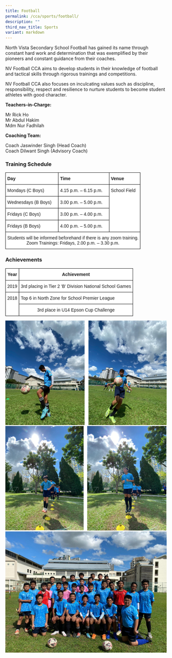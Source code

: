 ```yaml
---
title: Football
permalink: /cca/sports/football/
description: ""
third_nav_title: Sports
variant: markdown
---
```

North Vista Secondary School Football has gained its name through constant hard work and determination that was exemplified by their pioneers and constant guidance from their coaches.&nbsp;

NV Football CCA aims to develop students in their knowledge of football and tactical skills through rigorous trainings and competitions.&nbsp;

NV Football CCA also focuses on inculcating values such as discipline, responsibility, respect and resilience to nurture students to become student athletes with good character.

**Teachers-in-Charge:**

Mr Rick Ho <br>
Mr Abdul Hakim <br>
Mdm Nur Fadhilah

**Coaching Team:**

Coach Jaswinder Singh (Head Coach) <br>
Coach Dilwant Singh (Advisory Coach)

### Training Schedule

<style type="text/css">
.tg  {border-collapse:collapse;border-spacing:0;}
.tg td{border-color:black;border-style:solid;border-width:1px;font-family:Arial, sans-serif;font-size:14px;
  overflow:hidden;padding:10px 5px;word-break:normal;}
.tg th{border-color:black;border-style:solid;border-width:1px;font-family:Arial, sans-serif;font-size:14px;
  font-weight:normal;overflow:hidden;padding:10px 5px;word-break:normal;}
.tg .tg-dgl5{background-color:#FFF;font-weight:bold;text-align:left;vertical-align:top}
.tg .tg-ktyi{background-color:#FFF;text-align:left;vertical-align:top}
.tg .tg-7yig{background-color:#FFF;text-align:center;vertical-align:top}
</style>
<table class="tg">
<thead>
  <tr>
    <th class="tg-dgl5">Day</th>
    <th class="tg-dgl5">Time</th>
    <th class="tg-dgl5">Venue</th>
  </tr>
</thead>
<tbody>
  <tr>
    <td class="tg-ktyi">Mondays (C Boys)</td>
    <td class="tg-ktyi">4.15 p.m. – 6.15 p.m.</td>
    <td class="tg-ktyi" rowspan="4">School Field</td>
  </tr>
  <tr>
    <td class="tg-ktyi">Wednesdays (B Boys)</td>
    <td class="tg-ktyi">3.00 p.m. – 5.00 p.m.</td>
  </tr>
  <tr>
    <td class="tg-ktyi">Fridays (C Boys)</td>
    <td class="tg-ktyi">3.00 p.m. – 4.00 p.m.</td>
  </tr>
  <tr>
    <td class="tg-ktyi">Fridays (B Boys)</td>
    <td class="tg-ktyi">4.00 p.m. – 5.00 p.m.</td>
  </tr>
  <tr>
    <td class="tg-7yig" colspan="3">Students will be informed beforehand if there is any zoom training.<br>Zoom Trainings: Fridays, 2.00 p.m. – 3.30 p.m.</td>
  </tr>
</tbody>
</table>

### Achievements

<style type="text/css">
.tg  {border-collapse:collapse;border-spacing:0;}
.tg td{border-color:black;border-style:solid;border-width:1px;font-family:Arial, sans-serif;font-size:14px;
  overflow:hidden;padding:10px 5px;word-break:normal;}
.tg th{border-color:black;border-style:solid;border-width:1px;font-family:Arial, sans-serif;font-size:14px;
  font-weight:normal;overflow:hidden;padding:10px 5px;word-break:normal;}
.tg .tg-9hzb{background-color:#FFF;font-weight:bold;text-align:center;vertical-align:top}
.tg .tg-7yig{background-color:#FFF;text-align:center;vertical-align:top}
.tg .tg-ktyi{background-color:#FFF;text-align:left;vertical-align:top}
</style>
<table class="tg">
<thead>
  <tr>
    <th class="tg-9hzb">Year</th>
    <th class="tg-9hzb"> Achievement</th>
  </tr>
</thead>
<tbody>
  <tr>
    <td class="tg-7yig">2019</td>
    <td class="tg-ktyi">3rd placing in Tier 2 'B' Division National School Games </td>
  </tr>
  <tr>
    <td class="tg-7yig" rowspan="2">2018</td>
    <td class="tg-ktyi">Top 6 in North Zone for School Premier League </td>
  </tr>
  <tr>
    <td class="tg-7yig"> 3rd place in U14 Epson Cup Challenge</td>
  </tr>
</tbody>
</table>

![](/images/football%201.png)
![](/images/football%202.png)
![](/images/football-21v.jpg)